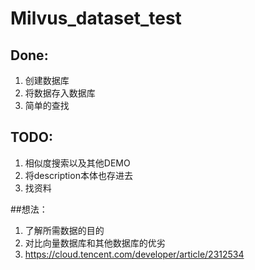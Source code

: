 # Milvus_dataset_test
## Done:  
1. 创建数据库
2. 将数据存入数据库
3. 简单的查找  

## TODO:  
1. 相似度搜索以及其他DEMO
2. 将description本体也存进去
3. 找资料  

##想法：
1. 了解所需数据的目的
2. 对比向量数据库和其他数据库的优劣
3. https://cloud.tencent.com/developer/article/2312534  

